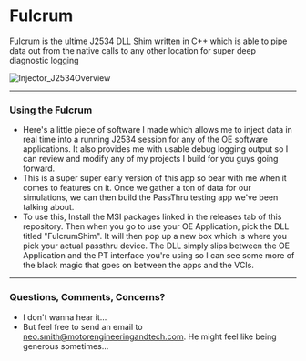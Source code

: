 # Fulcrum
Fulcrum is the ultime J2534 DLL Shim written in C++ which is able to pipe data out from the native calls to any other location for super deep diagnostic logging

![Injector_J2534Overview](https://user-images.githubusercontent.com/62027458/149416626-46309b13-6bf4-418f-b0c7-e7cd84c3c7c1.PNG)

---

### Using the Fulcrum

- Here's a little piece of software I made which allows me to inject data in real time into a running J2534 session for any of the OE software applications. It also provides me with usable debug logging output so I can review and modify any of my projects I build for you guys going forward.
- This is a super super early version of this app so bear with me when it comes to features on it. Once we gather a ton of data for our simulations, we can then build the PassThru testing app we've been talking about.
- To use this, Install the MSI packages linked in the releases tab of this repository. Then when you go to use your OE Application, pick the DLL titled "FulcrumShim". It will then pop up a new box which is where you pick your actual passthru device. The DLL simply slips between the OE Application and the PT interface you're using so I can see some more of the black magic that goes on between the apps and the VCIs. 

---

### Questions, Comments, Concerns? 
- I don't wanna hear it...
- But feel free to send an email to neo.smith@motorengineeringandtech.com. He might feel like being generous sometimes...


